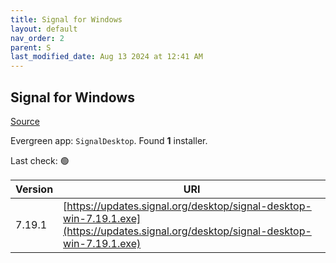 ```yaml
---
title: Signal for Windows
layout: default
nav_order: 2
parent: S
last_modified_date: Aug 13 2024 at 12:41 AM
---
```


## Signal for Windows

[Source](https://www.signal.org/)

Evergreen app: `SignalDesktop`. Found **1** installer.

Last check: 🟢

| Version | URI                                                                                                                                  |
| ------- | ------------------------------------------------------------------------------------------------------------------------------------ |
| 7.19.1  | [https://updates.signal.org/desktop/signal-desktop-win-7.19.1.exe](https://updates.signal.org/desktop/signal-desktop-win-7.19.1.exe) |
